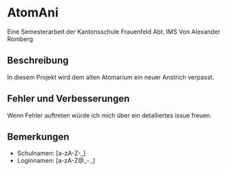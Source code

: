 # AtomAni
Eine Semesterarbeit der Kantonsschule Frauenfeld Abt. IMS
Von Alexander Romberg

## Beschreibung
In diesem Projekt wird dem alten Atomarium ein neuer Anstrich verpasst.

## Fehler und Verbesserungen
Wenn Fehler auftreten würde ich mich über ein detalliertes issue freuen.

## Bemerkungen
- Schulnamen: [a-zA-Z-_]
- Loginnamen: [a-zA-Z@_-.,]